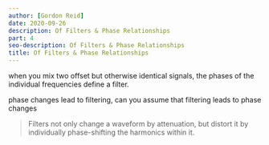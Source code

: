 ```yaml
---
author: [Gordon Reid]
date: 2020-09-26
description: Of Filters & Phase Relationships
part: 4
seo-description: Of Filters & Phase Relationships
title: Of Filters & Phase Relationships
---
```


when you mix two offset but otherwise identical signals, the phases of the individual frequencies define a filter.

phase changes lead to filtering, can you assume that filtering leads to phase changes

> Filters not only change a waveform by attenuation, but distort it by individually phase-shifting the harmonics within it.
